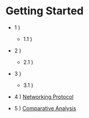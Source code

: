 # Getting Started
- 1 )
    - 1.1 )
- 2 )
    - 2.1 )

- 3 )
    - 3.1 )
- 4 ) [Networking Protocol](ServerProtocol.md)
- 5 ) [Comparative Analysis](ComparativeAnalysis.md)